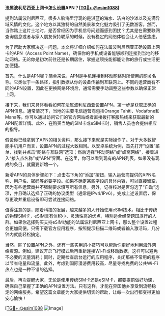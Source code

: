 **法属波利尼西亚上网卡怎么设置APN？[[TG💪+ @esim1088](https://t.me/s/esim1088)]**

提到法属波利尼西亚，很多人脑海里浮现的是湛蓝的海水、洁白的沙滩以及充满异域风情的文化。这个地方以其独特的自然美景和文化魅力吸引了无数游客。然而，当你踏上这片土地时，是否曾经因为手机信号问题而感到困扰？尤其是在需要联网查询信息或者与家人朋友保持联系的时候，没有稳定的网络体验会让人倍感焦虑。

为了帮助大家解决这一问题，本文将详细介绍如何在法属波利尼西亚正确设置上网卡的APN（Access Point Name），确保你的手机或设备能够顺利连接到当地的移动网络。无论你是初次前往还是长期居住，掌握这项技能都能让你的旅行或生活更加便捷。

首先，什么是APN呢？简单来说，APN是手机连接到移动网络时所使用的网关名称。它类似于一条路径，指引数据从你的设备传输到互联网上。不同的运营商有不同的APN设置，因此在更换网络环境后，通常需要手动调整这些参数以确保正常上网。

接下来，我们来具体看看如何在法属波利尼西亚设置APN。第一步是获取正确的APN信息。通常情况下，当地的主要电信运营商包括Orange Tahiti、Vodafone和Mana等。你可以通过访问它们的官方网站或者直接拨打客服热线来获取最新的APN配置详情。此外，在购买当地的SIM卡或eSIM卡时，销售人员也会提供相应的指导。

假设你已经拿到了APN的相关资料，那么接下来就是实际操作了。对于大多数智能手机用户而言，设置APN的过程大致相同。以安卓系统为例，首先打开“设置”菜单，找到并点击“网络与互联网”选项；然后选择“移动网络”或“蜂窝网络”，接着进入“接入点名称”或“APN”界面。在这里，你可以看到现有的APN列表，如果没有现成的条目，就需要新增一个。

新增APN的具体步骤如下：点击右下角的“添加”按钮，输入运营商提供的APN名称、用户名、密码等必要字段。如果不确定某些字段的具体内容，可以直接留空，因为有些运营商并不强制要求填写所有信息。另外，记得核对是否勾选了“自动”选项，并且确认选择了正确的协议类型（通常是IPv4/IPv6）。完成上述设置后，保存更改并重启设备即可尝试连接网络。

值得注意的是，随着科技的发展，越来越多的人开始使用eSIM技术。相比于传统的物理SIM卡，eSIM具有体积小、灵活性高的优点，特别适合经常跨国旅行的人群。如果你选择购买支持eSIM功能的法属波利尼西亚上网卡，那么整个设置过程会更加简便。只需下载官方应用程序，按照提示扫描二维码或者输入激活码，几分钟内就能轻松搞定。

当然，除了设置APN之外，还有一些实用的小技巧可以帮助你更好地利用海外网络资源。例如，建议开启飞行模式后再重新连接Wi-Fi或移动数据，这样可以避免不必要的流量消耗；同时，定期检查后台运行的应用程序，关闭那些不常用的程序以节省电量和流量。此外，考虑到国际漫游费用较高，尽量寻找免费的公共Wi-Fi热点也是一种不错的选择。

最后，再次提醒大家，无论是使用传统SIM卡还是eSIM卡，都要提前做好功课，确保自己掌握了正确的APN设置方法。只有这样，才能在异国他乡享受到流畅稳定的网络服务。希望这篇文章能为大家提供切实的帮助，让每一次出行都变得更加安心愉快！

[[TG💪+ @esim1088](https://t.me/s/esim1088) ![Image](https://i.postimg.cc/4NQfJmqS/Snipaste-2025-05-13-00-14-12.png)]